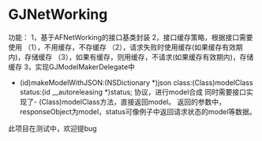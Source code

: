 # GJNetWorking

功能：
1，基于AFNetWorking的接口基类封装
2，接口缓存策略，根据接口需要使用
  （1），不用缓存，不存缓存
  （2），请求失败时使用缓存(如果缓存有效期内)，存储缓存
  （3），如果有缓存，则用缓存，不请求(如果缓存有效期内)，存储缓存
3，实现GJModelMakerDelegate中
- (id)makeModelWithJSON:(NSDictionary *)json
                  class:(Class)modelClass
                 status:(id __autoreleasing *)status;
协议，进行model合成
同时需要接口实现了- (Class)modelClass方法，直接返回model。
返回的参数中，responseObject为model，status可像例子中返回请求状态的model等数据。

此项目在测试中，欢迎提bug
